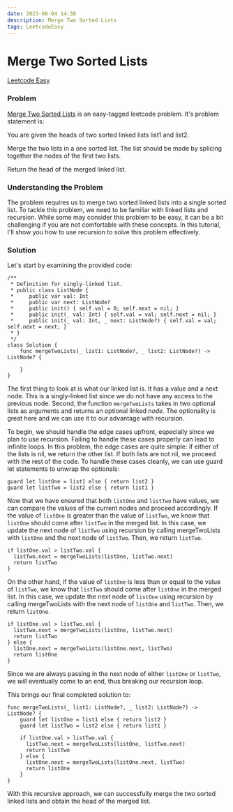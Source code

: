 ```yaml
---
date: 2023-06-04 14:30
description: Merge Two Sorted Lists
tags: LeetcodeEasy
---
```

# Merge Two Sorted Lists

<div class="post-tags" markdown="1">
    <a class="post-category post-category-leetcodeeasy" href="/tags/leetcodeeasy">Leetcode Easy</a>
</div>

### Problem
[Merge Two Sorted Lists](https://leetcode.com/problems/merge-two-sorted-lists/) is an easy-tagged leetcode problem. It's problem statement is:

<div class="problem-container">You are given the heads of two sorted linked lists list1 and list2.

Merge the two lists in a one sorted list. The list should be made by splicing together the nodes of the first two lists.

Return the head of the merged linked list.
</div>

### Understanding the Problem
The problem requires us to merge two sorted linked lists into a single sorted list. To tackle this problem, we need to be familiar with linked lists and recursion. While some may consider this problem to be easy, it can be a bit challenging if you are not comfortable with these concepts. In this tutorial, I'll show you how to use recursion to solve this problem effectively.

### Solution
Let's start by examining the provided code:

```
/**
 * Definition for singly-linked list.
 * public class ListNode {
 *     public var val: Int
 *     public var next: ListNode?
 *     public init() { self.val = 0; self.next = nil; }
 *     public init(_ val: Int) { self.val = val; self.next = nil; }
 *     public init(_ val: Int, _ next: ListNode?) { self.val = val; self.next = next; }
 * }
 */
class Solution {
    func mergeTwoLists(_ list1: ListNode?, _ list2: ListNode?) -> ListNode? {
        
    }
}
```

The first thing to look at is what our linked list is. It has a value and a next node. This is a singly-linked list since we do not have any access to the previous node. Second, the function `mergeTwoLists` takes in two optional lists as arguments and returns an optional linked *node*. The optionality is great here and we can use it to our advantage with recursion.

To begin, we should handle the edge cases upfront, especially since we plan to use recursion. Failing to handle these cases properly can lead to infinite loops. In this problem, the edge cases are quite simple: if either of the lists is nil, we return the other list. If both lists are not nil, we proceed with the rest of the code. To handle these cases cleanly, we can use guard let statements to unwrap the optionals:

```
guard let listOne = list1 else { return list2 }
guard let listTwo = list2 else { return list1 }
```

Now that we have ensured that both `listOne` and `listTwo` have values, we can compare the values of the current nodes and proceed accordingly. If the value of `listOne` is greater than the value of `listTwo`, we know that `listOne` should come after `listTwo` in the merged list. In this case, we update the next node of `listTwo` using recursion by calling mergeTwoLists with `listOne` and the next node of `listTwo`. Then, we return `listTwo`.

```
if listOne.val > listTwo.val {
  listTwo.next = mergeTwoLists(listOne, listTwo.next)
  return listTwo
}
```

On the other hand, if the value of `listOne` is less than or equal to the value of `listTwo`, we know that `listTwo` should come after `listOne` in the merged list. In this case, we update the next node of `listOne` using recursion by calling mergeTwoLists with the next node of `listOne` and `listTwo`. Then, we return `listOne`.

```
if listOne.val > listTwo.val {
  listTwo.next = mergeTwoLists(listOne, listTwo.next)
  return listTwo
} else {
  listOne.next = mergeTwoLists(listOne.next, listTwo)
  return listOne
}
```

Since we are always passing in the next node of either `listOne` or `listTwo`, we *will* eventually come to an end, thus breaking our recursion loop.

This brings our final completed solution to:

```
func mergeTwoLists(_ list1: ListNode?, _ list2: ListNode?) -> ListNode? {
    guard let listOne = list1 else { return list2 }
    guard let listTwo = list2 else { return list1 }
    
    if listOne.val > listTwo.val {
      listTwo.next = mergeTwoLists(listOne, listTwo.next)
      return listTwo
    } else {
      listOne.next = mergeTwoLists(listOne.next, listTwo)
      return listOne
    }
}
```

With this recursive approach, we can successfully merge the two sorted linked lists and obtain the head of the merged list.
